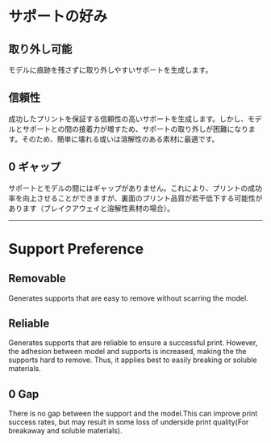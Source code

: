 # サポートの好み

## 取り外し可能

モデルに痕跡を残さずに取り外しやすいサポートを生成します。

## 信頼性

成功したプリントを保証する信頼性の高いサポートを生成します。しかし、モデルとサポートとの間の接着力が増すため、サポートの取り外しが困難になります。そのため、簡単に壊れる或いは溶解性のある素材に最適です。

## 0 ギャップ

サポートとモデルの間にはギャップがありません。これにより、プリントの成功率を向上させることができますが、裏面のプリント品質が若干低下する可能性があります（ブレイクアウェイと溶解性素材の場合）。

---

# Support Preference

## Removable

Generates supports that are easy to remove without scarring the model.

## Reliable

Generates supports that are reliable to ensure a successful print. However, the adhesion between model and supports is increased, making the the supports hard to remove. Thus, it applies best to easily breaking or soluble materials.

## 0 Gap
There is no gap between the support and the model.This can improve print success rates, but may result in some loss of underside print quality(For breakaway and soluble materials).
